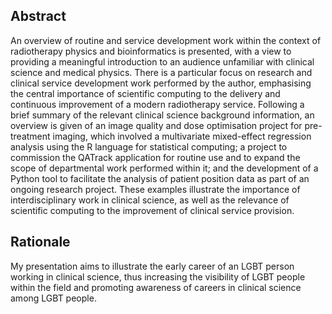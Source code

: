 ## Abstract

An overview of routine and service development work within the context of radiotherapy physics and bioinformatics is presented, with a view to providing a meaningful introduction to an audience unfamiliar with clinical science and medical physics. There is a particular focus on research and clinical service development work performed by the author, emphasising the central importance of scientific computing to the delivery and continuous improvement of a modern radiotherapy service.
Following a brief summary of the relevant clinical science background information, an overview is given of an image quality and dose optimisation project for pre-treatment imaging, which involved a multivariate mixed-effect regression analysis using the R language for statistical computing; a project to commission the QATrack application for routine use and to expand the scope of departmental work performed within it; and the development of a Python tool to facilitate the analysis of patient position data as part of an ongoing research project. These examples illustrate the importance of interdisciplinary work in clinical science, as well as the relevance of scientific computing to the improvement of clinical service provision.

## Rationale
My presentation aims to illustrate the early career of an LGBT person working in clinical science, thus increasing the visibility of LGBT people within the field and promoting awareness of careers in clinical science among LGBT people.
